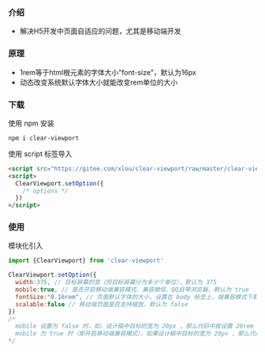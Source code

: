 ### 介绍
* 解决H5开发中页面自适应的问题，尤其是移动端开发

### 原理
* 1rem等于html根元素的字体大小"font-size"，默认为16px
* 动态改变系统默认字体大小就能改变rem单位的大小

### 下载

使用 npm 安装

```shell
npm i clear-viewport
```

使用 script 标签导入

```html
<script src="https://gitee.com/xlou/clear-viewport/raw/master/clear-viewport.min.js"></script>
<script>
  ClearViewport.setOption({
    /* options */
  })
</script>
```

### 使用

模块化引入

```javascript
import {ClearViewport} from 'clear-viewport'

ClearViewport.setOption({
  width:375, // 目标屏幕的宽（将目标屏幕分为多少个单位），默认为 375
  mobile:true, // 是否开启移动端兼容模式，兼容微信、QQ自带浏览器，默认为 true
  fontSize:"0.16rem", // 页面默认字体的大小，设置在 body 标签上，端兼容模式下默认为 "0.16rem"
  scalable:false // 移动端页面是否支持缩放，默认为 false
})
/*
  mobile 设置为 false 时，如，设计稿中目标的宽为 20px ，那么代码中就设置 20rem
  mobile 为 true 时（即开启移动端兼容模式），如果设计稿中目标的宽为 20px ，那么代码中就设置 0.2rem（即实际值除以 100）
*/
```
